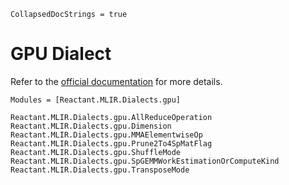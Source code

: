 ```@meta
CollapsedDocStrings = true
```

# GPU Dialect

Refer to the [official documentation](https://mlir.llvm.org/docs/Dialects/GPU/) for
more details.

```@autodocs
Modules = [Reactant.MLIR.Dialects.gpu]
```

```@docs
Reactant.MLIR.Dialects.gpu.AllReduceOperation
Reactant.MLIR.Dialects.gpu.Dimension
Reactant.MLIR.Dialects.gpu.MMAElementwiseOp
Reactant.MLIR.Dialects.gpu.Prune2To4SpMatFlag
Reactant.MLIR.Dialects.gpu.ShuffleMode
Reactant.MLIR.Dialects.gpu.SpGEMMWorkEstimationOrComputeKind
Reactant.MLIR.Dialects.gpu.TransposeMode
```
